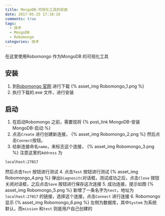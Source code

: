 ```yaml
---
title: MongoDB-可视化工具的安装
date: 2017-05-25 17:18:19
comments: true
tags:
  - 技术
  - MongoDB
  - Robomongo
categories: 技术
---
```


在这里使用Robomongo 作为MongoDB 的可视化工具

## 安装
1. 到[Robomongo 官网](https://robomongo.org/download) 进行下载
{% asset_img Robomongo_1.png %}
2. 执行下载的.exe 文件，进行安装

## 启动
1. 在启动Robomongo 之前，需要现将 {% post_link MongoDB-安装 MongoDB-启动 %}
2. 点击`Create` 进行创建新连接，
{% asset_img Robomongo_2.png %}
 然后点击`Connect`按钮。
3. 给新连接命名`name`，来标志这个连接，
{% asset_img Robomongo_3.png %}
 注意这里的`Address` 为
```
localhost:27017
```
 然后点击`Test` 按钮进行测试
4. 点击`Test` 按钮进行测试
{% asset_img Robomongo_4.png %}
 弹出`Diagnositc`对话框，测试成功之后，点击`Close` 按钮关闭对话框，之后点击`Save` 按钮进行保存这次连接
5. 成功连接，提示如图
{% asset_img Robomongo_5.png %}
  新增了一条名字为`test`，地址为`localhost:27017` 的链接，选择这个连接，点击`Connect` 进行连接
6. Robomongo 显示
{% asset_img Robomongo_6.png %}
左侧为数据库，其中`System` 为系统默认，而`mission` 和`test` 则是用户自己创建的
